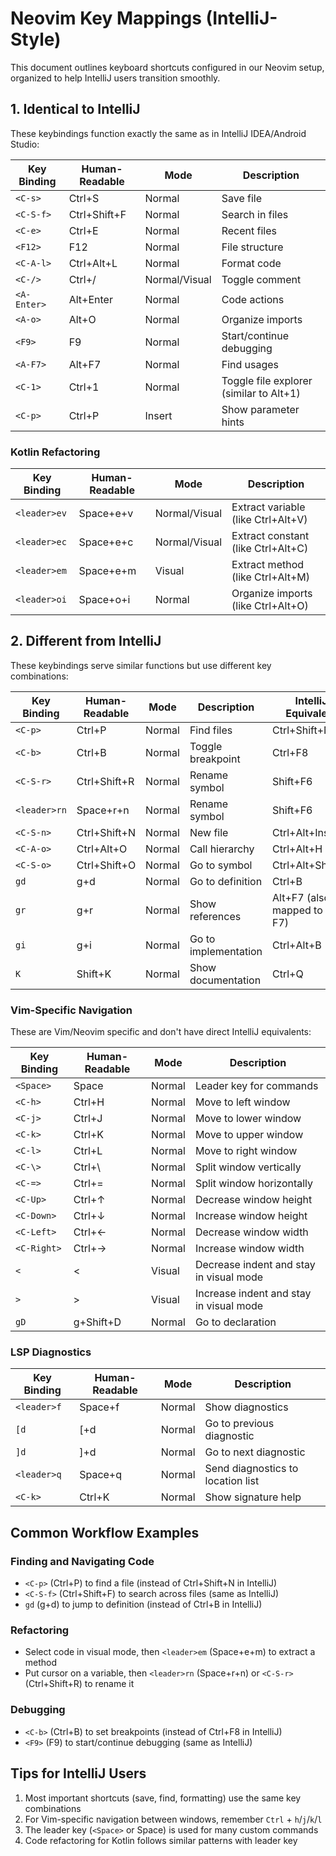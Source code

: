 # Neovim Key Mappings (IntelliJ-Style)

This document outlines keyboard shortcuts configured in our Neovim setup, organized to help IntelliJ users transition smoothly.

## 1. Identical to IntelliJ

These keybindings function exactly the same as in IntelliJ IDEA/Android Studio:

| Key Binding | Human-Readable | Mode | Description | 
|-------------|----------------|------|-------------|
| `<C-s>` | Ctrl+S | Normal | Save file |
| `<C-S-f>` | Ctrl+Shift+F | Normal | Search in files |
| `<C-e>` | Ctrl+E | Normal | Recent files |
| `<F12>` | F12 | Normal | File structure |
| `<C-A-l>` | Ctrl+Alt+L | Normal | Format code |
| `<C-/>` | Ctrl+/ | Normal/Visual | Toggle comment |
| `<A-Enter>` | Alt+Enter | Normal | Code actions |
| `<A-o>` | Alt+O | Normal | Organize imports |
| `<F9>` | F9 | Normal | Start/continue debugging |
| `<A-F7>` | Alt+F7 | Normal | Find usages |
| `<C-1>` | Ctrl+1 | Normal | Toggle file explorer (similar to Alt+1) |
| `<C-p>` | Ctrl+P | Insert | Show parameter hints |

### Kotlin Refactoring

| Key Binding | Human-Readable | Mode | Description |
|-------------|----------------|------|-------------|
| `<leader>ev` | Space+e+v | Normal/Visual | Extract variable (like Ctrl+Alt+V) |
| `<leader>ec` | Space+e+c | Normal/Visual | Extract constant (like Ctrl+Alt+C) |
| `<leader>em` | Space+e+m | Visual | Extract method (like Ctrl+Alt+M) |
| `<leader>oi` | Space+o+i | Normal | Organize imports (like Ctrl+Alt+O) |

## 2. Different from IntelliJ

These keybindings serve similar functions but use different key combinations:

| Key Binding | Human-Readable | Mode | Description | IntelliJ Equivalent |
|-------------|----------------|------|-------------|---------------------|
| `<C-p>` | Ctrl+P | Normal | Find files | Ctrl+Shift+N |
| `<C-b>` | Ctrl+B | Normal | Toggle breakpoint | Ctrl+F8 |
| `<C-S-r>` | Ctrl+Shift+R | Normal | Rename symbol | Shift+F6 |
| `<leader>rn` | Space+r+n | Normal | Rename symbol | Shift+F6 |
| `<C-S-n>` | Ctrl+Shift+N | Normal | New file | Ctrl+Alt+Insert |
| `<C-A-o>` | Ctrl+Alt+O | Normal | Call hierarchy | Ctrl+Alt+H |
| `<C-S-o>` | Ctrl+Shift+O | Normal | Go to symbol | Ctrl+Alt+Shift+N |
| `gd` | g+d | Normal | Go to definition | Ctrl+B |
| `gr` | g+r | Normal | Show references | Alt+F7 (also mapped to A-F7) |
| `gi` | g+i | Normal | Go to implementation | Ctrl+Alt+B |
| `K` | Shift+K | Normal | Show documentation | Ctrl+Q |

### Vim-Specific Navigation

These are Vim/Neovim specific and don't have direct IntelliJ equivalents:

| Key Binding | Human-Readable | Mode | Description |
|-------------|----------------|------|-------------|
| `<Space>` | Space | Normal | Leader key for commands |
| `<C-h>` | Ctrl+H | Normal | Move to left window |
| `<C-j>` | Ctrl+J | Normal | Move to lower window |
| `<C-k>` | Ctrl+K | Normal | Move to upper window |
| `<C-l>` | Ctrl+L | Normal | Move to right window |
| `<C-\>` | Ctrl+\ | Normal | Split window vertically |
| `<C-=>` | Ctrl+= | Normal | Split window horizontally |
| `<C-Up>` | Ctrl+↑ | Normal | Decrease window height |
| `<C-Down>` | Ctrl+↓ | Normal | Increase window height |
| `<C-Left>` | Ctrl+← | Normal | Decrease window width |
| `<C-Right>` | Ctrl+→ | Normal | Increase window width |
| `<` | < | Visual | Decrease indent and stay in visual mode |
| `>` | > | Visual | Increase indent and stay in visual mode |
| `gD` | g+Shift+D | Normal | Go to declaration |

### LSP Diagnostics

| Key Binding | Human-Readable | Mode | Description |
|-------------|----------------|------|-------------|
| `<leader>f` | Space+f | Normal | Show diagnostics |
| `[d` | [+d | Normal | Go to previous diagnostic |
| `]d` | ]+d | Normal | Go to next diagnostic |
| `<leader>q` | Space+q | Normal | Send diagnostics to location list |
| `<C-k>` | Ctrl+K | Normal | Show signature help |

## Common Workflow Examples

### Finding and Navigating Code
- `<C-p>` (Ctrl+P) to find a file (instead of Ctrl+Shift+N in IntelliJ)
- `<C-S-f>` (Ctrl+Shift+F) to search across files (same as IntelliJ)
- `gd` (g+d) to jump to definition (instead of Ctrl+B in IntelliJ)

### Refactoring
- Select code in visual mode, then `<leader>em` (Space+e+m) to extract a method
- Put cursor on a variable, then `<leader>rn` (Space+r+n) or `<C-S-r>` (Ctrl+Shift+R) to rename it

### Debugging
- `<C-b>` (Ctrl+B) to set breakpoints (instead of Ctrl+F8 in IntelliJ)
- `<F9>` (F9) to start/continue debugging (same as IntelliJ)

## Tips for IntelliJ Users

1. Most important shortcuts (save, find, formatting) use the same key combinations
2. For Vim-specific navigation between windows, remember `Ctrl` + `h`/`j`/`k`/`l`
3. The leader key (`<Space>` or Space) is used for many custom commands
4. Code refactoring for Kotlin follows similar patterns with leader key
